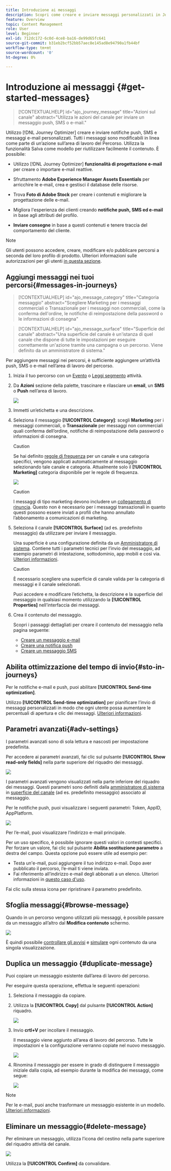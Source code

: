 ```yaml
---
title: Introduzione ai messaggi
description: Scopri come creare e inviare messaggi personalizzati in Journey Optimizer
feature: Overview
topic: Content Management
role: User
level: Beginner
exl-id: 712dc172-6c0d-4ce8-ba16-de99d65fc641
source-git-commit: b31eb2bcf52bb57aec8e145ad8e94790a1fb44bf
workflow-type: tm+mt
source-wordcount: '0'
ht-degree: 0%

---
```


# Introduzione ai messaggi {#get-started-messages}

>[!CONTEXTUALHELP]
>id="ajo_journey_message"
>title="Azioni sul canale"
>abstract="Utilizza le azioni del canale per inviare un messaggio push, SMS o e-mail."

Utilizzo [!DNL Journey Optimizer] creare e inviare notifiche push, SMS e messaggi e-mail personalizzati. Tutti i messaggi sono modificabili in linea come parte di un’azione sull’area di lavoro del Percorso.  Utilizza la funzionalità Salva come modello per riutilizzare facilmente il contenuto. È possibile:

* Utilizzo [!DNL Journey Optimizer] **funzionalità di progettazione e-mail** per creare o importare e-mail reattive.

* Sfruttamento **Adobe Experience Manager Assets Essentials** per arricchire le e-mail, crea e gestisci il database delle risorse.

* Trova **Foto di Adobe Stock** per creare i contenuti e migliorare la progettazione delle e-mail.

* Migliora l&#39;esperienza dei clienti creando **notifiche push, SMS ed e-mail** in base agli attributi del profilo.

* **Inviare consegne** in base a questi contenuti e tenere traccia del comportamento del cliente.

>[!NOTE]
>
>Gli utenti possono accedere, creare, modificare e/o pubblicare percorsi a seconda del loro profilo di prodotto. Ulteriori informazioni sulle autorizzazioni per gli utenti [in questa sezione](../administration/permissions.md).


## Aggiungi messaggi nei tuoi percorsi{#messages-in-journeys}

>[!CONTEXTUALHELP]
>id="ajo_message_category"
>title="Categoria messaggio"
>abstract="Scegliere Marketing per i messaggi commerciali o Transazionale per i messaggi non commerciali, come la conferma dell&#39;ordine, le notifiche di reimpostazione della password o le informazioni di consegna"

>[!CONTEXTUALHELP]
>id="ajo_message_surface"
>title="Superficie del canale"
>abstract="Una superficie del canale è un&#39;istanza di quel canale che dispone di tutte le impostazioni per eseguire correttamente un&#39;azione tramite una campagna o un percorso. Viene definito da un amministratore di sistema."

Per aggiungere messaggi nei percorsi, è sufficiente aggiungere un’attività push, SMS o e-mail nell’area di lavoro del percorso.

1. Inizia il tuo percorso con un [Evento](../building-journeys/general-events.md) o [Leggi segmento](../building-journeys/read-segment.md) attività.

1. Da **Azioni** sezione della palette, trascinare e rilasciare un **email**, un **SMS** o **Push** nell’area di lavoro.

   ![](assets/add-a-message.png)

1. Immetti un’etichetta e una descrizione.

1. Seleziona il messaggio **[!UICONTROL Category]**: scegli **Marketing** per i messaggi commerciali, o **Transazionale** per messaggi non commerciali quali conferma dell’ordine, notifiche di reimpostazione della password o informazioni di consegna.

   >[!CAUTION]
   >
   >Se hai definito [regole di frequenza](../configuration/frequency-rules.md) per un canale e una categoria specifici, vengono applicati automaticamente al messaggio selezionando tale canale e categoria. Attualmente solo il **[!UICONTROL Marketing]** categoria disponibile per le regole di frequenza.

   ![](assets/inline-message-category.png)

   >[!CAUTION]
   >
   >I messaggi di tipo marketing devono includere un [collegamento di rinuncia](../messages/consent.md#opt-out-management). Questo non è necessario per i messaggi transazionali in quanto questi possono essere inviati a profili che hanno annullato l’abbonamento a comunicazioni di marketing.

1. Seleziona il canale **[!UICONTROL Surface]** (ad es. predefinito messaggio) da utilizzare per inviare il messaggio.

   Una superficie è una configurazione definita da un [Amministratore di sistema](../start/path/administrator.md). Contiene tutti i parametri tecnici per l’invio del messaggio, ad esempio parametri di intestazione, sottodominio, app mobili e così via. [Ulteriori informazioni](../configuration/channel-surfaces.md).

   >[!CAUTION]
   >
   >È necessario scegliere una superficie di canale valida per la categoria di messaggi e il canale selezionati.

   Puoi accedere e modificare l’etichetta, la descrizione e la superficie del messaggio in qualsiasi momento utilizzando la **[!UICONTROL Properties]** nell’interfaccia dei messaggi.

1. Crea il contenuto del messaggio.

   Scopri i passaggi dettagliati per creare il contenuto del messaggio nella pagina seguente:

   * [Creare un messaggio e-mail](create-email.md)
   * [Creare una notifica push](create-push.md)
   * [Creare un messaggio SMS](create-sms.md)

## Abilita ottimizzazione del tempo di invio{#sto-in-journeys}

Per le notifiche e-mail e push, puoi abilitare **[!UICONTROL Send-time optimization]**.

Utilizzo **[!UICONTROL Send-time optimization]** per pianificare l’invio di messaggi personalizzati in modo che ogni utente possa aumentare le percentuali di apertura e clic dei messaggi. [Ulteriori informazioni](../messages/send-time-optimization.md).


## Parametri avanzati{#adv-settings}

I parametri avanzati sono di sola lettura e nascosti per impostazione predefinita.

Per accedere ai parametri avanzati, fai clic sul pulsante **[!UICONTROL Show read-only fields]** nella parte superiore del riquadro dei messaggi.

![](assets/show-read-only.png)

I parametri avanzati vengono visualizzati nella parte inferiore del riquadro dei messaggi. Questi parametri sono definiti dalla [amministratore di sistema](../start/path/administrator.md) in [superficie del canale](../configuration/channel-surfaces.md) (ad es. predefinito messaggio) associato al messaggio.

Per le notifiche push, puoi visualizzare i seguenti parametri: Token, AppID, AppPlatform.

![](assets/push-adv-parameters.png)

Per l’e-mail, puoi visualizzare l’indirizzo e-mail principale.

Per un uso specifico, è possibile ignorare questi valori in contesti specifici. Per forzare un valore, fai clic sul pulsante **Abilita sostituzione parametro** a destra del campo. Questa opzione può essere utile ad esempio per:

* Testa un&#39;e-mail, puoi aggiungere il tuo indirizzo e-mail. Dopo aver pubblicato il percorso, l’e-mail ti viene inviata.
* Fai riferimento all’indirizzo e-mail degli abbonati a un elenco. Ulteriori informazioni in [questo caso d&#39;uso](../building-journeys/message-to-subscribers-uc.md).

Fai clic sulla stessa icona per ripristinare il parametro predefinito.


## Sfoglia messaggi{#browse-message}

Quando in un percorso vengono utilizzati più messaggi, è possibile passare da un messaggio all’altro dal **Modifica contenuto** schermo.

![](assets/inline-messages-multi-content.png)

È quindi possibile [controllare gli avvisi](alerts.md) e [simulare](../design/preview.md) ogni contenuto da una singola visualizzazione.

## Duplica un messaggio {#duplicate-message}

Puoi copiare un messaggio esistente dall’area di lavoro del percorso.

Per eseguire questa operazione, effettua le seguenti operazioni:

1. Seleziona il messaggio da copiare.

1. Utilizza la **[!UICONTROL Copy]** dal pulsante **[!UICONTROL Action]** riquadro.

   ![](assets/message-duplicate.png)

1. Invio **crtl+V** per incollare il messaggio.

   Il messaggio viene aggiunto all’area di lavoro del percorso. Tutte le impostazioni e la configurazione verranno copiate nel nuovo messaggio.

   ![](assets/message-duplicated.png)

1. Rinomina il messaggio per essere in grado di distinguere il messaggio iniziale dalla copia, ad esempio durante la modifica dei messaggi, come segue:

   ![](assets/multi-message.png)


>[!NOTE]
>
>Per le e-mail, puoi anche trasformare un messaggio esistente in un modello. [Ulteriori informazioni](../design/email-templates.md).

## Eliminare un messaggio{#delete-message}

Per eliminare un messaggio, utilizza l’icona del cestino nella parte superiore del riquadro attività del canale.

![](assets/delete-message.png)

Utilizza la **[!UICONTROL Confirm]** da convalidare.
